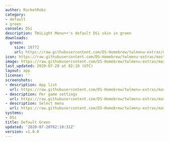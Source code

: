 ```yaml
---
author: RocketRobz
category:
- default
- green
console: DSi
description: TWiLight Menu++'s default DSi skin in green
downloads:
  green:
    size: 18772
    url: https://raw.githubusercontent.com/DS-Homebrew/twlmenu-extras/master/_nds/TWiLightMenu/dsimenu/themes/green.7z
icon: https://raw.githubusercontent.com/DS-Homebrew/twlmenu-extras/master/_nds/TWiLightMenu/dsimenu/themes/meta/green/icon.png
image: https://raw.githubusercontent.com/DS-Homebrew/twlmenu-extras/master/_nds/TWiLightMenu/dsimenu/themes/meta/green/icon.png
last_updated: 2020-07-20 at 02:10 (UTC)
layout: app
license: ''
screenshots:
- description: App list
  url: https://raw.githubusercontent.com/DS-Homebrew/twlmenu-extras/master/_nds/TWiLightMenu/dsimenu/themes/meta/green/screenshots/app-list.png
- description: Per game settings
  url: https://raw.githubusercontent.com/DS-Homebrew/twlmenu-extras/master/_nds/TWiLightMenu/dsimenu/themes/meta/green/screenshots/per-game-settings.png
- description: Select menu
  url: https://raw.githubusercontent.com/DS-Homebrew/twlmenu-extras/master/_nds/TWiLightMenu/dsimenu/themes/meta/green/screenshots/select-menu.png
systems:
- DSi
title: Default Green
updated: '2020-07-20T02:10:31Z'
version: v1.0.0
---
```


